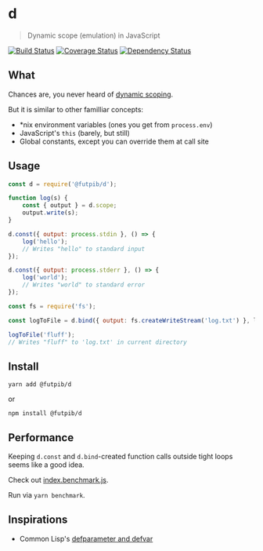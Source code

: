 # d

> Dynamic scope (emulation) in JavaScript

[![Build Status](https://travis-ci.org/futpib/d.svg?branch=master)](https://travis-ci.org/futpib/d) [![Coverage Status](https://coveralls.io/repos/github/futpib/d/badge.svg?branch=master)](https://coveralls.io/github/futpib/d?branch=master) [![Dependency Status](https://dependencyci.com/github/futpib/d/badge)](https://dependencyci.com/github/futpib/d)

## What

Chances are, you never heard of [dynamic scoping](https://en.wikipedia.org/wiki/Scope_(computer_science)#Dynamic_scoping).

But it is similar to other familliar concepts:
* *nix environment variables (ones you get from `process.env`)
* JavaScript's `this` (barely, but still)
* Global constants, except you can override them at call site

## Usage

```js
const d = require('@futpib/d');

function log(s) {
    const { output } = d.scope;
    output.write(s);
}

d.const({ output: process.stdin }, () => {
    log('hello');
    // Writes "hello" to standard input
});

d.const({ output: process.stderr }, () => {
    log('world');
    // Writes "world" to standard error
});

const fs = require('fs');

const logToFile = d.bind({ output: fs.createWriteStream('log.txt') }, log);

logToFile('fluff');
// Writes "fluff" to 'log.txt' in current directory
```

## Install

```
yarn add @futpib/d
```

or

```
npm install @futpib/d
```

## Performance

Keeping `d.const` and `d.bind`-created function calls outside tight loops seems like a good idea.

Check out [index.benchmark.js](https://github.com/futpib/d/blob/master/index.benchmark.js).

Run via `yarn benchmark`.


## Inspirations

* Common Lisp's [defparameter and defvar](http://clhs.lisp.se/Body/m_defpar.htm)
